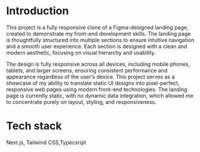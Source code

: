 # Introduction 
This project is a fully responsive clone of a Figma-designed landing page, created to demonstrate my front-end development skills. The landing page is thoughtfully structured into multiple sections to ensure intuitive navigation and a smooth user experience. Each section is designed with a clean and modern aesthetic, focusing on visual hierarchy and usability.

The design is fully responsive across all devices, including mobile phones, tablets, and larger screens, ensuring consistent performance and appearance regardless of the user’s device. This project serves as a showcase of my ability to translate static UI designs into pixel-perfect, responsive web pages using modern front-end technologies. The landing page is currently static, with no dynamic data integration, which allowed me to concentrate purely on layout, styling, and responsiveness. 

# Tech stack
Next.js, Tailwind CSS,Typecsript
